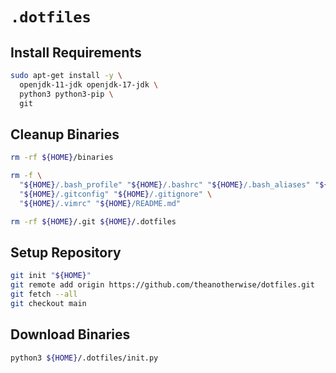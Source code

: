 # `.dotfiles`

## Install Requirements

```bash
sudo apt-get install -y \
  openjdk-11-jdk openjdk-17-jdk \
  python3 python3-pip \
  git

```

## Cleanup Binaries

```bash
rm -rf ${HOME}/binaries
```

```bash
rm -f \
  "${HOME}/.bash_profile" "${HOME}/.bashrc" "${HOME}/.bash_aliases" "${HOME}/.bash_completion" \
  "${HOME}/.gitconfig" "${HOME}/.gitignore" \
  "${HOME}/.vimrc" "${HOME}/README.md"

rm -rf ${HOME}/.git ${HOME}/.dotfiles
```

## Setup Repository

```bash
git init "${HOME}"
git remote add origin https://github.com/theanotherwise/dotfiles.git
git fetch --all
git checkout main
```

## Download Binaries

```bash
python3 ${HOME}/.dotfiles/init.py
```
